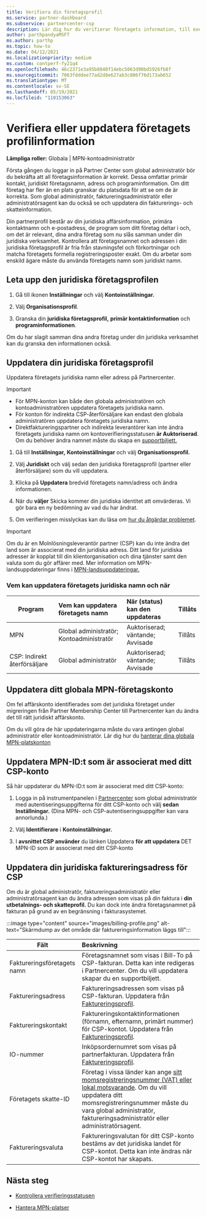 ```yaml
---
title: Verifiera din företagsprofil
ms.service: partner-dashboard
ms.subservice: partnercenter-csp
description: Lär dig hur du verifierar företagets information, till exempel primär kontakt, adress och programinformation. Du kan också uppdatera dina juridiska adresser och faktureringsadresser.
author: parthpandyaMSFT
ms.author: parthp
ms.topic: how-to
ms.date: 04/12/2021
ms.localizationpriority: medium
ms.custom: contperf-fy21q4
ms.openlocfilehash: 46c2371e3a95b8840f14ebc5063d90bd5926fb8f
ms.sourcegitcommit: 7063fdddee77ad2d8e627ab3c806f76d173ab652
ms.translationtype: MT
ms.contentlocale: sv-SE
ms.lasthandoff: 05/19/2021
ms.locfileid: "110153063"
---
```

# <a name="verify-or-update-your-company-profile-information"></a>Verifiera eller uppdatera företagets profilinformation 

**Lämpliga roller:** Globala | MPN-kontoadministratör

Första gången du loggar in på Partner Center som global administratör bör du bekräfta att all företagsinformation är korrekt. Dessa omfattar primär kontakt, juridiskt företagsnamn, adress och programinformation. Om ditt företag har fler än en plats granskar du platsdata för att se om de är korrekta. Som global administratör, faktureringsadministratör eller administratörsagent kan du också se och uppdatera din fakturerings- och skatteinformation.

Din partnerprofil består av din juridiska affärsinformation, primära kontaktnamn och e-postadress, de program som ditt företag deltar i och, om det är relevant, dina andra företag som nu slås samman under din juridiska verksamhet. Kontrollera att företagsnamnet och adressen i din juridiska företagsprofil är fria från stavningsfel och förkortningar och matcha företagets formella registreringsposter exakt. Om du arbetar som enskild ägare måste du använda företagets namn som juridiskt namn.


## <a name="locate-the-legal-business-profile"></a>Leta upp den juridiska företagsprofilen

1. Gå till ikonen **Inställningar** och välj **Kontoinställningar.**
 
1. Välj **Organisationsprofil**. 

2. Granska din **juridiska företagsprofil,** **primär kontaktinformation** och **programinformationen**.

Om du har slagit samman dina andra företag under din juridiska verksamhet kan du granska den informationen också. 

## <a name="update-your-legal-business-profile"></a>Uppdatera din juridiska företagsprofil 

Uppdatera företagets juridiska namn eller adress på Partnercenter.

>[!Important]
>- För MPN-konton kan både den globala administratören och kontoadministratören uppdatera företagets juridiska namn.
>- För konton för indirekta CSP-återförsäljare kan endast den globala administratören uppdatera företagets juridiska namn. 
>- Direktfaktureringspartner och indirekta leverantörer kan inte ändra företagets juridiska namn om kontoverifieringsstatusen **är Auktoriserad**. Om du behöver ändra namnet måste du skapa en [supportbiljett.](https://partner.microsoft.com/dashboard/support/servicerequests/create?stage=2&topicid=eb74583c-61b3-2124-bffc-00920e0ae772)



1. Gå till **Inställningar,** **Kontoinställningar** och välj **Organisationsprofil.**

2. Välj **Juridiskt**  och välj sedan den juridiska företagsprofil (partner eller återförsäljare) som du vill uppdatera.

1. Klicka på **Uppdatera**  bredvid företagets namn/adress och ändra informationen.
 
1. När du **väljer** Skicka kommer din juridiska identitet att omvärderas. Vi gör bara en ny bedömning av vad du har ändrat.

1. Om verifieringen misslyckas kan du läsa om [hur du åtgärdar problemet](verification-responses.md).

>[!Important]
>Om du är en Molnlösningsleverantör partner (CSP) kan du inte ändra det land som är associerat med din juridiska adress. Ditt land för juridiska adresser är kopplat till din klientorganisation och dina tjänster samt den valuta som du gör affärer med. Mer information om MPN-landsuppdateringar finns i [MPN-landsuppdateringar.](manage-locations.md#change-country-of-partner-global-account)


### <a name="who-can-update-legal-business-name-and-when"></a>Vem kan uppdatera företagets juridiska namn och när

|**Program**|**Vem kan uppdatera företagets namn**|**När (status) kan den uppdateras**|**Tillåts**|
|---------------------|:-------------------------------|:------------|:-----------------|
MPN|Global administratör; Kontoadministratör|Auktoriserad; väntande; Avvisade| Tillåts|
|CSP: Indirekt återförsäljare|Global administratör|Auktoriserad; väntande; Avvisade| Tillåts|


## <a name="update-your-mpn-global-business-account"></a>Uppdatera ditt globala MPN-företagskonto

Om fel affärskonto identifierades som det juridiska företaget under migreringen från Partner Membership Center till Partnercenter kan du ändra det till rätt juridiskt affärskonto.

Om du vill göra de här uppdateringarna måste du vara antingen global administratör eller kontoadministratör. Lär dig hur du [hanterar dina globala MPN-platskonton](manage-locations.md)


## <a name="update-your-mpn-id-associated-with-your-csp-account"></a>Uppdatera MPN-ID:t som är associerat med ditt CSP-konto

Så här uppdaterar du MPN-ID:t som är associerat med ditt CSP-konto:

1. Logga in på instrumentpanelen i [Partnercenter](https://partner.microsoft.com/dashboard/home) som global administratör med autentiseringsuppgifterna för ditt CSP-konto och välj **sedan Inställningar.** (Dina MPN- och CSP-autentiseringsuppgifter kan vara annorlunda.)
 
1. Välj **Identifierare** i **Kontoinställningar.**

1. I **avsnittet CSP använder** du länken Uppdatera **för att uppdatera** DET MPN-ID som är associerat med ditt CSP-konto 


## <a name="update-your-csp-legal-billing-address"></a>Uppdatera din juridiska faktureringsadress för CSP

Om du är global administratör, faktureringsadministratör eller administratörsagent kan du ändra adressen som visas på din faktura i **din utbetalnings- och skatteprofil.** Du kan dock inte ändra företagsnamnet på fakturan på grund av en begränsning i fakturasystemet.

:::image type="content" source="images/billing-profile.png" alt-text="Skärmdump av det område där faktureringsinformation läggs till":::

|**Fält**  |**Beskrivning**|  
|---------------------|:------------------|
|Faktureringsföretagets namn|Företagsnamnet som visas i Bill-To på CSP-fakturan.  Detta kan inte redigeras i Partnercenter.  Om du vill uppdatera skapar du en supportbiljett.|
|Faktureringsadress|Faktureringsadressen som visas på CSP-fakturan. Uppdatera från [Faktureringsprofil](https://partner.microsoft.com/dashboard/account/v3/accountsettings/billingprofile#commercial).|
|Faktureringskontakt|Faktureringskontaktinformationen (förnamn, efternamn, primärt nummer) för CSP-kontot.  Uppdatera från [Faktureringsprofil](https://partner.microsoft.com/dashboard/account/v3/accountsettings/billingprofile#commercial).|
|IO-nummer|Inköpsordernumret som visas på partnerfakturan.  Uppdatera från [Faktureringsprofil](https://partner.microsoft.com/dashboard/account/v3/accountsettings/billingprofile#commercial).|
|Företagets skatte-ID|Företag i vissa länder kan ange [sitt momsregistreringsnummer (VAT) eller lokal motsvarande](./organization-tax-info.md). Om du vill uppdatera ditt momsregistreringsnummer måste du vara global administratör, faktureringsadministratör eller administratörsagent.|
|Faktureringsvaluta|Faktureringsvalutan för ditt CSP-konto bestäms av det juridiska landet för CSP-kontot.  Detta kan inte ändras när CSP-kontot har skapats.|

## <a name="next-steps"></a>Nästa steg

- [Kontrollera verifieringsstatusen](verification-responses.md)

- [Hantera MPN-platser](manage-locations.md)